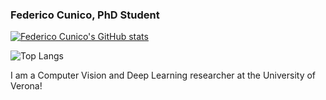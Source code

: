 ### Federico Cunico, PhD Student
[![Federico Cunico's GitHub stats](https://github-readme-stats.vercel.app/api?username=federicocunico&theme=radical&hide_rank=true)](https://github.com/anuraghazra/github-readme-stats)

![Top Langs](https://github-readme-stats.vercel.app/api/top-langs/?username=federicocunico&size_weight=0.5&count_weight=0.5theme=radical)

I am a Computer Vision and Deep Learning researcher at the University of Verona!

<!--
**federicocunico/federicocunico** is a ✨ _special_ ✨ repository because its `README.md` (this file) appears on your GitHub profile.

Here are some ideas to get you started:

- 🔭 I’m currently working on ...
- 🌱 I’m currently learning ...
- 👯 I’m looking to collaborate on ...
- 🤔 I’m looking for help with ...
- 💬 Ask me about ...
- 📫 How to reach me: ...
- 😄 Pronouns: ...
- ⚡ Fun fact: ...
-->
